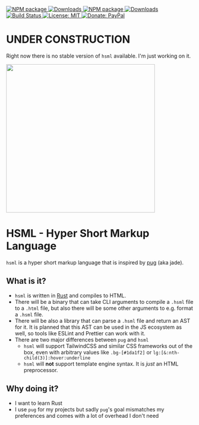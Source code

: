 <p>
  <a href="https://crates.io/crates/hsml" target="_blank">
    <img alt="NPM package" src="https://img.shields.io/crates/v/hsml.svg">
  </a>
  <a href="https://crates.io/crates/hsml" target="_blank">
    <img alt="Downloads" src="https://img.shields.io/crates/d/hsml.svg">
  </a>
  <a href="https://www.npmjs.com/package/hsml" target="_blank">
    <img alt="NPM package" src="https://img.shields.io/npm/v/hsml.svg">
  </a>
  <a href="https://www.npmjs.com/package/hsml" target="_blank">
    <img alt="Downloads" src="https://img.shields.io/npm/dt/hsml.svg">
  </a>
  <a href="https://github.com/Shinigami92/hsml/actions/workflows/ci.yml">
    <img alt="Build Status" src="https://github.com/Shinigami92/hsml/actions/workflows/ci.yml/badge.svg?branch=main">
  </a>
  <a href="https://github.com/Shinigami92/hsml/blob/main/LICENSE">
    <img alt="License: MIT" src="https://img.shields.io/github/license/Shinigami92/hsml.svg">
  </a>
  <a href="https://www.paypal.com/donate?hosted_button_id=L7GY729FBKTZY" target="_blank">
    <img alt="Donate: PayPal" src="https://img.shields.io/badge/Donate-PayPal-blue.svg">
  </a>
</p>

# UNDER CONSTRUCTION

Right now there is no stable version of `hsml` available. I'm just working on it.

<img src="https://chronicle-brightspot.s3.amazonaws.com/6a/c4/00e4ab3143f7e0cf4d9fd33aa00b/constructocat2.jpg" width="400px" />

# HSML - Hyper Short Markup Language

`hsml` is a hyper short markup language that is inspired by [pug](https://pugjs.org) (aka jade).

## What is it?

- `hsml` is written in [Rust](https://www.rust-lang.org) and compiles to HTML.
- There will be a binary that can take CLI arguments to compile a `.hsml` file to a `.html` file, but also there will be some other arguments to e.g. format a `.hsml` file.
- There will be also a library that can parse a `.hsml` file and return an AST for it. It is planned that this AST can be used in the JS ecosystem as well, so tools like ESLint and Prettier can work with it.
- There are two major differences between `pug` and `hsml`
  - `hsml` will support TailwindCSS and similar CSS frameworks out of the box, even with arbitrary values like `.bg-[#1da1f2]` or `lg:[&:nth-child(3)]:hover:underline`
  - `hsml` will **not** support template engine syntax. It is _just_ an HTML preprocessor.

## Why doing it?

- I want to learn Rust
- I use `pug` for my projects but sadly `pug`'s goal mismatches my preferences and comes with a lot of overhead I don't need
